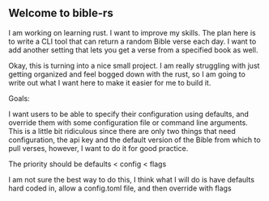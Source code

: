 ## Welcome to bible-rs 

I am working on learning rust.  I want to improve my skills.  The plan here is 
to write a CLI tool that can return a random Bible verse each day.  I want to add
another setting that lets you get a verse from a specified book as well.  


Okay, this is turning into a nice small project. I am really struggling with 
just getting organized and feel bogged down with the rust, so I am going to write 
out what I want here to make it easier for me to build it. 

Goals: 

I want users to be able to specify their configuration using defaults, 
and override them with some configuration file or command line arguments. 
This is a little bit ridiculous since there are only two things that need
configuration, the api key and the default version of the Bible from which
to pull verses, however, I want to do it for good practice.  

The priority should be 
defaults < config < flags 

I am not sure the best way to do this, I think what I will do is have 
defaults hard coded in, allow a config.toml file, and then override with flags


